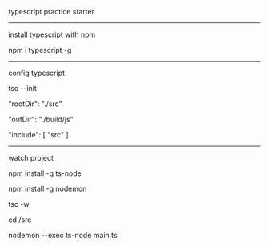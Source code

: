 typescript practice starter
**********
install typescript with npm

npm i typescript -g
**********
config typescript

tsc --init

"rootDir": "./src"

"outDir": "./build/js"

"include": [
"src"
]
**********
watch project

npm install -g ts-node

npm install -g nodemon

tsc -w

cd /src

nodemon --exec ts-node main.ts


